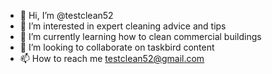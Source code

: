 - 👋 Hi, I’m @testclean52
- 👀 I’m interested in expert cleaning advice and tips
- 🌱 I’m currently learning how to clean commercial buildings 
- 💞️ I’m looking to collaborate on taskbird content
- 📫 How to reach me testclean52@gmail.com

<!---
testclean52/testclean52 is a ✨ special ✨ repository because its `README.md` (this file) appears on your GitHub profile.
You can click the Preview link to take a look at your changes.
--->
